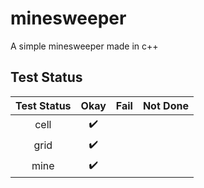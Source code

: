 # minesweeper
A simple minesweeper made in c++


## Test Status
| Test Status |        Okay        | Fail | Not Done |
|:-----------:|:------------------:|:----:|:--------:|
|     cell    | :heavy_check_mark: |      |          |
|     grid    | :heavy_check_mark: |      |          |
|     mine    | :heavy_check_mark: |      |          |